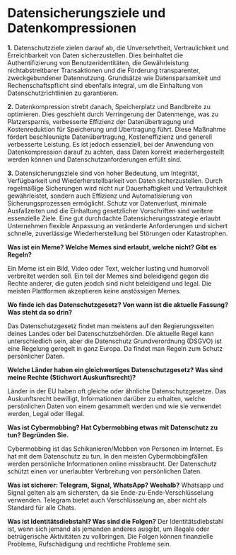 # Datensicherungsziele und Datenkompressionen

**1.** Datenschutzziele zielen darauf ab, die Unversehrtheit, Vertraulichkeit und Erreichbarkeit von Daten sicherzustellen. Dies beinhaltet die Authentifizierung von Benutzeridentitäten, die Gewährleistung nichtabstreitbarer Transaktionen und die Förderung transparenter, zweckgebundener Datennutzung. Grundsätze wie Datensparsamkeit und Rechenschaftspflicht sind ebenfalls integral, um die Einhaltung von Datenschutzrichtlinien zu garantieren.

**2.** Datenkompression strebt danach, Speicherplatz und Bandbreite zu optimieren. Dies geschieht durch Verringerung der Datenmenge, was zu Platzersparnis, verbesserte Effizienz der Datenübertragung und Kostenreduktion für Speicherung und Übertragung führt. Diese Maßnahme fördert beschleunigte Datenübertragung, Kosteneffizienz und generell verbesserte Leistung. Es ist jedoch essenziell, bei der Anwendung von Datenkompression darauf zu achten, dass Daten korrekt wiederhergestellt werden können und Datenschutzanforderungen erfüllt sind.

**3.** Datensicherungsziele sind von hoher Bedeutung, um Integrität, Verfügbarkeit und Wiederherstellbarkeit von Daten sicherzustellen. Durch regelmäßige Sicherungen wird nicht nur Dauerhaftigkeit und Vertraulichkeit gewährleistet, sondern auch Effizienz und Automatisierung von Sicherungsprozessen ermöglicht. Schutz vor Datenverlust, minimale Ausfallzeiten und die Einhaltung gesetzlicher Vorschriften sind weitere essenzielle Ziele. Eine gut durchdachte Datensicherungsstrategie erlaubt Unternehmen flexible Anpassung an veränderte Anforderungen und sichert schnelle, zuverlässige Wiederherstellung bei Störungen oder Katastrophen.

**Was ist ein Meme? Welche Memes sind erlaubt, welche nicht? Gibt es Regeln?**

Ein Meme ist ein Bild, Video oder Text, welcher lusting und humorvoll verbreitet werden soll. Ein teil der Memes sind beleidigend gegen die Rechte anderer, die guten jeodch sind nicht beleidigend und legal. Die meisten Plattformen akzeptieren keine anstössigen Memes.

**Wo finde ich das Datenschutzgesetz? Von wann ist die aktuelle Fassung? Was steht da so drin?**

Das Datenschutzgesetz findet man meistens auf den Regierungsseiten deines Landes oder bei Datenschutzbehörden. Die aktuelle Regel kann unterschiedlich sein, aber die Datenschutz Grundverordnung (DSGVO) ist eine  Regelung geregelt in ganz Europa. Da findet man Regeln zum Schutz persönlicher Daten.

**Welche Länder haben ein gleichwertiges Datenschutzgesetz? Was sind meine Rechte (Stichwort Auskunftsrecht)?**

Länder in der EU haben oft gleiche oder ähnliche Datenschutzgesetze. Das Auskunftsrecht bewilligt, Informationen darüber zu erhalten, welche persönlichen Daten von einem gesammelt werden und wie sie verwendet werden, Legal oder Illegal.

**Was ist Cybermobbing? Hat Cybermobbing etwas mit Datenschutz zu tun? Begründen Sie.**

Cybermobbing ist das Schikanieren/Mobben von Personen im Internet. Es hat mit dem Datenschutz zu tun. In den meisten Cybermobbingfällen werden persönliche Informationen online missbraucht. Der Datenschutz schützt einen vor unerlaubter Verbreitung von persönlichen Daten.

**Was ist sicherer: Telegram, Signal, WhatsApp? Weshalb?**
Whatsapp und Signal gelten als am sichersten, da sie Ende-zu-Ende-Verschlüsselung verwenden. Telegram bietet auch Verschlüsselung an, aber nicht als Standard für alle Chats.

**Was ist Identitätsdiebstahl? Was sind die Folgen?**
Der Identitätsdiebstahl ist, wenn sich jemand als jemanden anderes ausgibt, um illegale oder betrügerische Aktivitäten zu vollbringen. Die Folgen können finanzielle Probleme, Rufschädigung und rechtliche Probleme sein.

